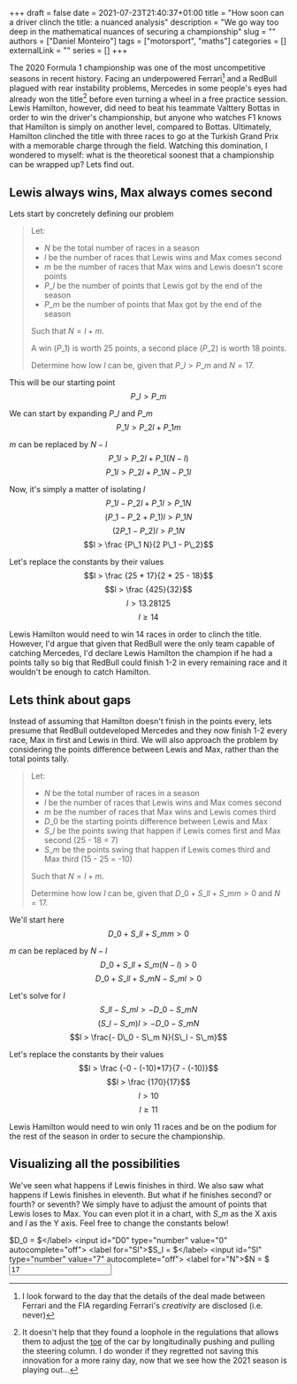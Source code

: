 +++ 
draft = false
date = 2021-07-23T21:40:37+01:00
title = "How soon can a driver clinch the title: a nuanced analysis"
description = "We go way too deep in the mathematical nuances of securing a championship"
slug = ""
authors = ["Daniel Monteiro"]
tags = ["motorsport", "maths"]
categories = []
externalLink = ""
series = []
+++

The 2020 Formula 1 championship was one of the most uncompetitive seasons in recent history. Facing an underpowered Ferrari[^1] and a RedBull plagued with rear instability problems, Mercedes in some people's eyes had already won the title[^2] before even turning a wheel in a free practice session. Lewis Hamilton, however, did need to beat his teammate Valttery Bottas in order to win the driver's championship, but anyone who watches F1 knows that Hamilton is simply on another level, compared to Bottas. Ultimately, Hamilton clinched the title with three races to go at the Turkish Grand Prix with a memorable charge through the field. Watching this domination, I wondered to myself: what is the theoretical soonest that a championship can be wrapped up? Lets find out.

[^1]: I look forward to the day that the details of the deal made between Ferrari and the FIA regarding Ferrari's _creativity_ are disclosed (i.e. never)

[^2]: It doesn't help that they found a loophole in the regulations that allows them to adjust the [toe](https://en.wikipedia.org/wiki/Toe_(automotive) "Toe Wikipedia page") of the car by longitudinally pushing and pulling the steering column. I do wonder if they regretted not saving this innovation for a more rainy day, now that we see how the 2021 season is playing out...

## Lewis always wins, Max always comes second

Lets start by concretely defining our problem

> Let:
>
> - $N$ be the total number of races in a season
> - $l$ be the number of races that Lewis wins and Max comes second
> - $m$ be the number of races that Max wins and Lewis doesn't score points
> - $P\_l$ be the number of points that Lewis got by the end of the season
> - $P\_m$ be the number of points that Max got by the end of the season
>
> Such that $N = l + m$.
>
> A win ($P\_1$) is worth 25 points, a second place ($P\_2$) is worth 18 points.
>
> Determine how low $l$ can be, given that $P\_l > P\_m$ and $N = 17$.

This will be our starting point
$$P\_l > P\_m$$

We can start by expanding $P\_l$ and $P\_m$
$$P\_1 l > P\_2 l + P\_1 m$$

$m$ can be replaced by $N - l$
$$P\_1 l > P\_2 l + P\_1 (N - l)$$
$$P\_1 l > P\_2 l + P\_1 N - P\_1 l$$

Now, it's simply a matter of isolating $l$
$$P\_1 l - P\_2 l + P\_1 l > P\_1 N$$
$$(P\_1 - P\_2 + P\_1) l > P\_1 N$$
$$(2 P\_1 - P\_2) l > P\_1 N$$
$$l > \frac {P\_1 N}{2 P\_1 - P\_2}$$

Let's replace the constants by their values
$$l > \frac {25 * 17}{2 * 25 - 18}$$
$$l > \frac {425}{32}$$
$$l > 13.28125$$
$$l \geqslant 14$$

Lewis Hamilton would need to win 14 races in order to clinch the title. However, I'd argue that given that RedBull were the only team capable of catching Mercedes, I'd declare Lewis Hamilton the champion if he had a points tally so big that RedBull could finish 1-2 in every remaining race and it wouldn't be enough to catch Hamilton.

## Lets think about gaps

Instead of assuming that Hamilton doesn't finish in the points every, lets presume that RedBull outdeveloped Mercedes and they now finish 1-2 every race, Max in first and Lewis in third. We will also approach the problem by considering the points difference between Lewis and Max, rather than the total points tally.

> Let:
>
> - $N$ be the total number of races in a season
> - $l$ be the number of races that Lewis wins and Max comes second
> - $m$ be the number of races that Max wins and Lewis comes third
> - $D\_0$ be the starting points difference between Lewis and Max
> - $S\_l$ be the points swing that happen if Lewis comes first and Max second (25 - 18 = 7)
> - $S\_m$ be the points swing that happen if Lewis comes third and Max third (15 - 25 = -10)
>
> Such that $N = l + m$.
>
> Determine how low $l$ can be, given that $D\_0 + S\_l l + S\_m m > 0$ and $N = 17$.

We'll start here
$$D\_0 + S\_l l + S\_m m > 0$$

$m$ can be replaced by $N - l$
$$D\_0 + S\_l l + S\_m (N - l) > 0$$
$$D\_0 + S\_l l + S\_m N - S\_m l > 0$$

Let's solve for $l$
$$S\_l l - S\_m l > - D\_0 - S\_m N$$
$$(S\_l - S\_m) l > - D\_0 - S\_m N$$
$$l > \frac{- D\_0 - S\_m N}{S\_l - S\_m}$$

Let's replace the constants by their values
$$l > \frac {-0 - (-10)*17}{7 - (-10)}$$
$$l > \frac {170}{17}$$
$$l > 10$$
$$l \geqslant 11$$

Lewis Hamilton would need to win only 11 races and be on the podium for the rest of the season in order to secure the championship.

## Visualizing all the possibilities

We've seen what happens if Lewis finishes in third. We also saw what happens if Lewis finishes in eleventh. But what if he finishes second? or fourth? or seventh? We simply have to adjust the amount of points that Lewis loses to Max. You can even plot it in a chart, with $S\_m$ as the X axis and $l$ as the Y axis. Feel free to change the constants below!

<!-- It's fair to say that I'm not going get code quality awards for the code below... -->

<link rel="stylesheet" href="/css/championship_chart.css">
<script src="https://cdn.jsdelivr.net/npm/chart.js@3.5.0/dist/chart.min.js"></script>
<canvas id="myChart" width="400" height="200"></canvas>
<script src="/javascript/championship_chart.js" defer></script>

<label for="D0">$D\_0 = $</label> <input id="D0" type="number" value="0"  autocomplete="off">
<label for="Sl">$S\_l = $</label> <input id="Sl" type="number" value="7"  autocomplete="off">
<label for="N">$N = $</label>     <input id="N"  type="number" value="17" autocomplete="off">
